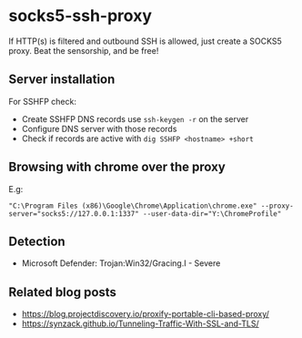 # socks5-ssh-proxy

If HTTP(s) is filtered and outbound SSH is allowed, just create a SOCKS5 proxy. Beat the sensorship, and be free!

## Server installation

For SSHFP check:

- Create SSHFP DNS records use `ssh-keygen -r` on the server
- Configure DNS server with those records
- Check if records are active with `dig SSHFP <hostname> +short`

## Browsing with chrome over the proxy

E.g:

`"C:\Program Files (x86)\Google\Chrome\Application\chrome.exe" --proxy-server="socks5://127.0.0.1:1337" --user-data-dir="Y:\ChromeProfile"`

## Detection

* Microsoft Defender: Trojan:Win32/Gracing.I - Severe

## Related blog posts

* https://blog.projectdiscovery.io/proxify-portable-cli-based-proxy/
* https://synzack.github.io/Tunneling-Traffic-With-SSL-and-TLS/
